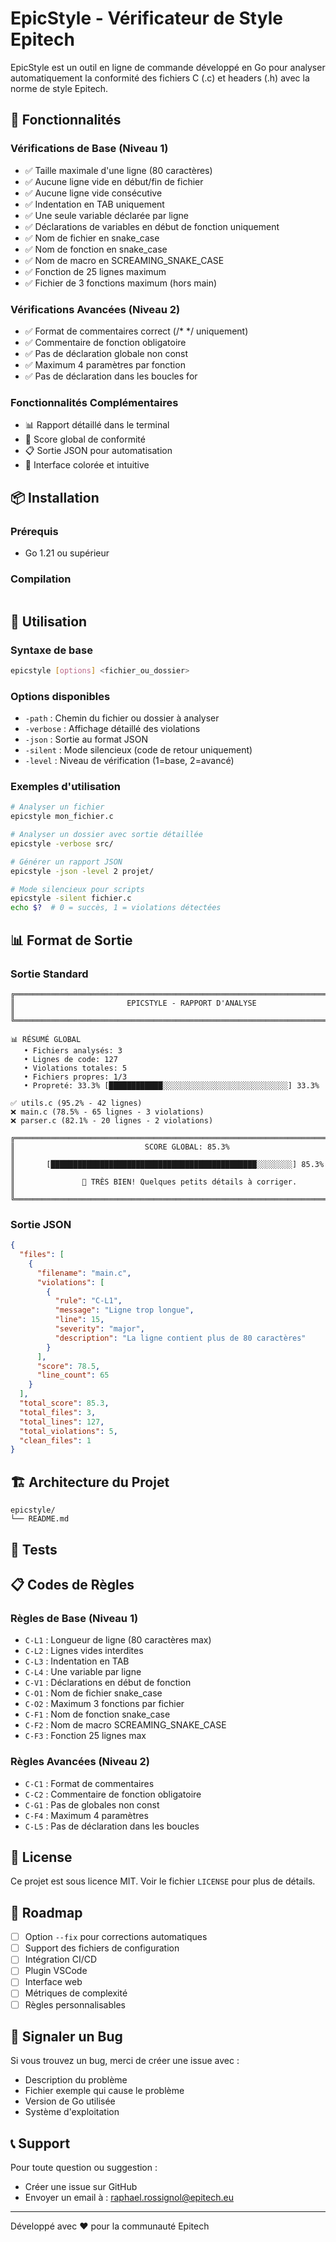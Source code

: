 # EpicStyle - Vérificateur de Style Epitech

EpicStyle est un outil en ligne de commande développé en Go pour analyser automatiquement la conformité des fichiers C (.c) et headers (.h) avec la norme de style Epitech.

## 🚀 Fonctionnalités

### Vérifications de Base (Niveau 1)
- ✅ Taille maximale d'une ligne (80 caractères)
- ✅ Aucune ligne vide en début/fin de fichier
- ✅ Aucune ligne vide consécutive
- ✅ Indentation en TAB uniquement
- ✅ Une seule variable déclarée par ligne
- ✅ Déclarations de variables en début de fonction uniquement
- ✅ Nom de fichier en snake_case
- ✅ Nom de fonction en snake_case
- ✅ Nom de macro en SCREAMING_SNAKE_CASE
- ✅ Fonction de 25 lignes maximum
- ✅ Fichier de 3 fonctions maximum (hors main)

### Vérifications Avancées (Niveau 2)
- ✅ Format de commentaires correct (/* */ uniquement)
- ✅ Commentaire de fonction obligatoire
- ✅ Pas de déclaration globale non const
- ✅ Maximum 4 paramètres par fonction
- ✅ Pas de déclaration dans les boucles for

### Fonctionnalités Complémentaires
- 📊 Rapport détaillé dans le terminal
- 🎯 Score global de conformité
- 📋 Sortie JSON pour automatisation
- 🎨 Interface colorée et intuitive

## 📦 Installation

### Prérequis
- Go 1.21 ou supérieur

### Compilation
```bash
```

## 🎯 Utilisation

### Syntaxe de base
```bash
epicstyle [options] <fichier_ou_dossier>
```

### Options disponibles
- `-path` : Chemin du fichier ou dossier à analyser
- `-verbose` : Affichage détaillé des violations
- `-json` : Sortie au format JSON
- `-silent` : Mode silencieux (code de retour uniquement)
- `-level` : Niveau de vérification (1=base, 2=avancé)

### Exemples d'utilisation

```bash
# Analyser un fichier
epicstyle mon_fichier.c

# Analyser un dossier avec sortie détaillée
epicstyle -verbose src/

# Générer un rapport JSON
epicstyle -json -level 2 projet/

# Mode silencieux pour scripts
epicstyle -silent fichier.c
echo $?  # 0 = succès, 1 = violations détectées
```

## 📊 Format de Sortie

### Sortie Standard
```
╔══════════════════════════════════════════════════════════════════════════════╗
║                         EPICSTYLE - RAPPORT D'ANALYSE                        ║
╚══════════════════════════════════════════════════════════════════════════════╝

📊 RÉSUMÉ GLOBAL
   • Fichiers analysés: 3
   • Lignes de code: 127
   • Violations totales: 5
   • Fichiers propres: 1/3
   • Propreté: 33.3% [████████████░░░░░░░░░░░░░░░░░░░░░░░░░░░░] 33.3%

✅ utils.c (95.2% - 42 lignes)
❌ main.c (78.5% - 65 lignes - 3 violations)
❌ parser.c (82.1% - 20 lignes - 2 violations)

╔══════════════════════════════════════════════════════════════════════════════╗
║                             SCORE GLOBAL: 85.3%                              ║
║       [██████████████████████████████████████████████░░░░░░░░] 85.3%         ║
║               🎉 TRÈS BIEN! Quelques petits détails à corriger.              ║
╚══════════════════════════════════════════════════════════════════════════════╝
```

### Sortie JSON
```json
{
  "files": [
    {
      "filename": "main.c",
      "violations": [
        {
          "rule": "C-L1",
          "message": "Ligne trop longue",
          "line": 15,
          "severity": "major",
          "description": "La ligne contient plus de 80 caractères"
        }
      ],
      "score": 78.5,
      "line_count": 65
    }
  ],
  "total_score": 85.3,
  "total_files": 3,
  "total_lines": 127,
  "total_violations": 5,
  "clean_files": 1
}
```

## 🏗️ Architecture du Projet

```
epicstyle/
└── README.md
```

## 🧪 Tests

## 📋 Codes de Règles

### Règles de Base (Niveau 1)
- `C-L1` : Longueur de ligne (80 caractères max)
- `C-L2` : Lignes vides interdites
- `C-L3` : Indentation en TAB
- `C-L4` : Une variable par ligne
- `C-V1` : Déclarations en début de fonction
- `C-O1` : Nom de fichier snake_case
- `C-O2` : Maximum 3 fonctions par fichier
- `C-F1` : Nom de fonction snake_case
- `C-F2` : Nom de macro SCREAMING_SNAKE_CASE
- `C-F3` : Fonction 25 lignes max

### Règles Avancées (Niveau 2)
- `C-C1` : Format de commentaires
- `C-C2` : Commentaire de fonction obligatoire
- `C-G1` : Pas de globales non const
- `C-F4` : Maximum 4 paramètres
- `C-L5` : Pas de déclaration dans les boucles

## 📝 License

Ce projet est sous licence MIT. Voir le fichier `LICENSE` pour plus de détails.

## 🎯 Roadmap

- [ ] Option `--fix` pour corrections automatiques
- [ ] Support des fichiers de configuration
- [ ] Intégration CI/CD
- [ ] Plugin VSCode
- [ ] Interface web
- [ ] Métriques de complexité
- [ ] Règles personnalisables

## 🐛 Signaler un Bug

Si vous trouvez un bug, merci de créer une issue avec :
- Description du problème
- Fichier exemple qui cause le problème
- Version de Go utilisée
- Système d'exploitation

## 📞 Support

Pour toute question ou suggestion :
- Créer une issue sur GitHub
- Envoyer un email à : raphael.rossignol@epitech.eu

---

Développé avec ❤️ pour la communauté Epitech
